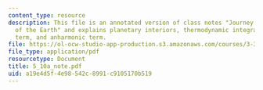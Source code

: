 ```yaml
---
content_type: resource
description: This file is an annotated version of class notes "Journey to the Centre
  of the Earth" and explains planetary interiors, thermodynamic integration (I), harmonic
  term, and anharmonic term.
file: https://ol-ocw-studio-app-production.s3.amazonaws.com/courses/3-320-atomistic-computer-modeling-of-materials-sma-5107-spring-2005/a19e4d5f4e98542c8991c9105170b519_5_10a_note.pdf
file_type: application/pdf
resourcetype: Document
title: 5_10a_note.pdf
uid: a19e4d5f-4e98-542c-8991-c9105170b519
---
```

